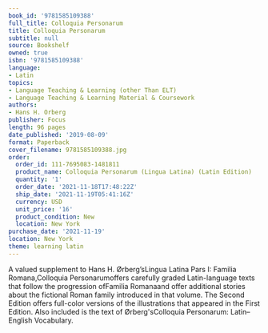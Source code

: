 ```yaml
---
book_id: '9781585109388'
full_title: Colloquia Personarum
title: Colloquia Personarum
subtitle: null
source: Bookshelf
owned: true
isbn: '9781585109388'
language:
- Latin
topics:
- Language Teaching & Learning (other Than ELT)
- Language Teaching & Learning Material & Coursework
authors:
- Hans H. Orberg
publisher: Focus
length: 96 pages
date_published: '2019-08-09'
format: Paperback
cover_filename: 9781585109388.jpg
order:
  order_id: 111-7695083-1481811
  product_name: Colloquia Personarum (Lingua Latina) (Latin Edition)
  quantity: '1'
  order_date: '2021-11-18T17:48:22Z'
  ship_date: '2021-11-19T05:41:16Z'
  currency: USD
  unit_price: '16'
  product_condition: New
  location: New York
purchase_date: '2021-11-19'
location: New York
theme: learning latin
---
```

A valued supplement to Hans H. Ørberg’sLingua Latina Pars I: Familia Romana,Colloquia Personarumoffers carefully graded Latin-language texts that follow the progression ofFamilia Romanaand offer additional stories about the fictional Roman family introduced in that volume.
The Second Edition offers full-color versions of the illustrations that appeared in the First Edition. Also included is the text of Ørberg'sColloquia Personarum: Latin–English Vocabulary.
